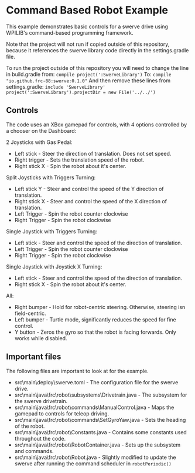 # Command Based Robot Example

This example demonstrates basic controls for a swerve drive using WPILIB's command-based
programming framework.

Note that the project will not run if copied outside of this repository, because it references the
swerve library code directly in the settings.gradle file.

To run the project outside of this repository you will need to change the line in build.gradle from:
`compile project(':SwerveLibrary')`
To:
`compile "io.github.frc-88:swerve:0.1.0"`
And then remove these lines from settings.gradle:
`include 'SwerveLibrary'`
`project(':SwerveLibrary').projectDir = new File('../../')`

## Controls

The code uses an XBox gamepad for controls, with 4 options controlled by a chooser on the Dashboard:

2 Joysticks with Gas Pedal:
 * Left stick - Steer the direction of translation. Does not set speed.
 * Right trigger - Sets the translation speed of the robot.
 * Right stick X - Spin the robot about it's center.

Split Joysticks with Triggers Turning:
 * Left stick Y - Steer and control the speed of the Y direction of translation.
 * Right stick X - Steer and control the speed of the X direction of translation.
 * Left Trigger - Spin the robot counter clockwise
 * Right Trigger - Spin the robot clockwise

Single Joystick with Triggers Turning:
 * Left stick - Steer and control the speed of the direction of translation.
 * Left Trigger - Spin the robot counter clockwise
 * Right Trigger - Spin the robot clockwise

Single Joystick with Joystick X Turning:
 * Left stick - Steer and control the speed of the direction of translation.
 * Right stick X - Spin the robot about it's center.

All:
 * Right bumper - Hold for robot-centric steering. Otherwise, steering isn field-centric.
 * Left bumper - Turtle mode, significantly reduces the speed for fine control.
 * Y button - Zeros the gyro so that the robot is facing forwards. Only works while disabled.

## Important files

The following files are important to look at for the example.

* src\main\deploy\swerve.toml - The configuration file for the swerve drive.
* src\main\java\frc\robot\subsystems\Drivetrain.java - The subsystem for the swerve drivetrain.
* src\main\java\frc\robot\commands\ManualControl.java - Maps the gamepad to controls for teleop driving.
* src\main\java\frc\robot\commands\SetGyroYaw.java - Sets the heading of the robot.
* src\main\java\frc\robot\Constants.java - Contains some constants used throughout the code.
* src\main\java\frc\robot\RobotContainer.java - Sets up the subsystem and commands.
* src\main\java\frc\robot\Robot.java - Slightly modified to update the swerve after running the command scheduler in `robotPeriodic()`
